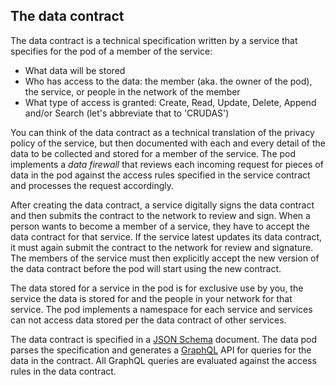 ## The data contract

The data contract is a technical specification written by a service that specifies for the pod of a member of the service:
  - What data will be stored
  - Who has access to the data: the member (aka. the owner of the pod), the service, or people in the network of the member
  - What type of access is granted: Create, Read, Update, Delete, Append and/or Search (let's abbreviate that to 'CRUDAS')

You can think of the data contract as a technical translation of the privacy policy of the service, but then documented with each and every detail of the data to be collected and stored for a member of the service. The pod implements a _data firewall_ that reviews each incoming request for pieces of data in the pod against the access rules specified in the service contract and processes the request accordingly.

After creating the data contract, a service digitally signs the data contract and then submits the contract to the network to review and sign. When a person wants to become a member of a service, they have to accept the data contract for that service. If the service latest updates its data contract, it must again submit the contract to the network for review and signature. The members of the service must then explicitly accept the new version of the data contract before the pod will start using the new contract.

The data stored for a service in the pod is for exclusive use by you, the service the data is stored for and the people in your network for that service. The pod implements a namespace for each service and services can not access data stored per the data contract of other services.

The data contract is specified in a [JSON Schema](https://json-schema.org/) document. The data pod parses the specification and generates a [GraphQL](https://graphql.org/) API for queries for the data in the contract. All GraphQL queries are evaluated against the access rules in the data contract.
